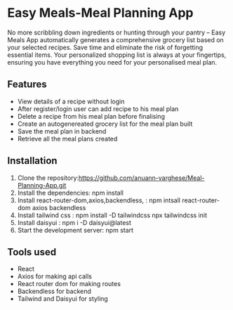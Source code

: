 # Easy Meals-Meal Planning App

 No more scribbling down ingredients or hunting through your pantry – Easy Meals App automatically generates a comprehensive grocery list based on your selected recipes. Save time and eliminate the risk of forgetting essential items. Your personalized shopping list is always at your fingertips, ensuring you have everything you need for your personalised meal plan.

 ## Features
 - View details of a recipe without login 
 - After register/login user can add recipe to his meal plan
 - Delete a recipe from his meal plan before finalising
 - Create an autogenereated grocery list for the meal plan built
 - Save the meal plan in backend 
 - Retrieve all the meal plans created

## Installation
1. Clone the repository:https://github.com/anuann-varghese/Meal-Planning-App.git
2. Install the dependencies: npm install
3. Install react-router-dom,axios,backendless, : npm intsall react-router-dom axios backendless
4. Install tailwind css : npm install -D tailwindcss
   npx tailwindcss init
5. Install daisyui : npm i -D daisyui@latest
4. Start the development server: npm start

## Tools used

- React 
- Axios for making api calls
- React router dom for making routes
- Backendless for backend 
- Tailwind and Daisyui for styling 





